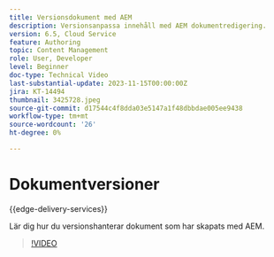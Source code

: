 ```yaml
---
title: Versionsdokument med AEM
description: Versionsanpassa innehåll med AEM dokumentredigering.
version: 6.5, Cloud Service
feature: Authoring
topic: Content Management
role: User, Developer
level: Beginner
doc-type: Technical Video
last-substantial-update: 2023-11-15T00:00:00Z
jira: KT-14494
thumbnail: 3425728.jpeg
source-git-commit: d17544c4f8dda03e5147a1f48dbbdae005ee9438
workflow-type: tm+mt
source-wordcount: '26'
ht-degree: 0%

---
```



# Dokumentversioner

{{edge-delivery-services}}

Lär dig hur du versionshanterar dokument som har skapats med AEM.

>[!VIDEO](https://video.tv.adobe.com/v/3425728/?learn=on)
